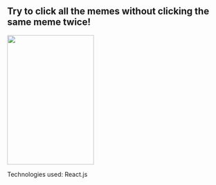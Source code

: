 <h2>Try to click all the memes without clicking the same meme twice!</h2>

<img src="https://images-na.ssl-images-amazon.com/images/I/71waNyxyiVL.jpg" data-canonical-src="https://images-na.ssl-images-amazon.com/images/I/71waNyxyiVL.jpg" width="200" height="300" />

Technologies used:
React.js

